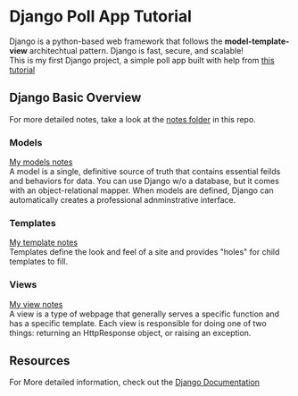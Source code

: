 # Django Poll App Tutorial

Django is a python-based web framework that follows the **model-template-view** architechtual pattern. Django is fast, secure, and scalable! <br>
This is my first Django project, a simple poll app built with help from [this tutorial](https://docs.djangoproject.com/en/2.2/intro/tutorial01/)

## Django Basic Overview

For more detailed notes, take a look at the [notes folder](https://github.com/AnniePawl/Django-Poll-App/tree/master/django_notes) in this repo.

### Models

[My models notes](https://github.com/AnniePawl/Django-Poll-App/blob/master/django_notes/Models.md) <br>
A model is a single, definitive source of truth that contains essential feilds and behaviors for data. You can use Django w/o a database, but it comes with an object-relational mapper. When models are defined, Django can automatically creates a professional adnminstrative interface.

### Templates

[My template notes](https://github.com/AnniePawl/Django-Poll-App/blob/master/django_notes/Templates.md) <br>
Templates define the look and feel of a site and provides "holes" for child templates to fill.

### Views

[My view notes](https://github.com/AnniePawl/Django-Poll-App/blob/master/django_notes/Views.md) <br>
A view is a type of webpage that generally serves a specific function and has a specific template. Each view is responsible for doing one of two things: returning an HttpResponse object, or raising an exception.

## Resources

For More detailed information, check out the [Django Documentation](https://docs.djangoproject.com/en/3.0/)
